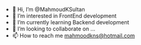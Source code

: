 - 👋 Hi, I’m @MahmoudKSultan
- 👀 I’m interested in FrontEnd development
- 🌱 I’m currently learning Backend development
- 💞️ I’m looking to collaborate on ...
- 📫 How to reach me mahmoodkns@hotmail.com

<!---
MahmoudKSultan/MahmoudKSultan is a ✨ special ✨ repository because its `README.md` (this file) appears on your GitHub profile.
You can click the Preview link to take a look at your changes.
--->
